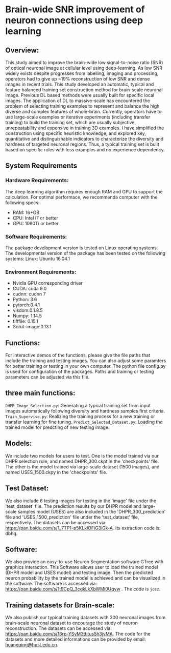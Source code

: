 # Brain-wide SNR improvement of neuron connections using deep learning

## Overview:

This study aimed to improve the brain-wide low signal-to-noise ratio (SNR) of optical neuronal image at cellular level using deep-learning. As low SNR widely exists despite progresses from labelling, imaging and processing, operators had to give up ~19% reconstruction of low SNR and dense images in recent trials. This study developed an automatic, typical and feature balanced training set construction method for brain-scale neuronal image. Previous DL based methods were usually built for specific local images. The application of DL to massive-scale has encountered the problem of selecting training examples to represent and balance the high diverse and complex features of whole-brain. Currently, operators have to use large-scale examples or iterative experiments (including transfer training) to build the training set, which are usually subjective, unrepeatability and expensive in training 3D examples. I have simplified the construction using specific heuristic knowledge, and explored key, quantitative and distinguishable indicators to characterize the diversity and hardness of targeted neuronal regions. Thus, a typical training set is built based on specific rules with less examples and no experience dependency. 

## System Requirements

### Hardware Requirements:

The deep learning algorithm requires enough RAM and GPU to support the calculation. For optimal performace, we recommenda computer with the following specs:

- RAM: 16+GB
- CPU: Intel i7 or better
- GPU:  1080Ti or better

### Software Requirements:

The package development version is tested on Linux operating systems. The developmental version of the package has been tested on the following systems:
Linux: Ubuntu 16.04.1

### Environment Requirements:

- Nvidia GPU corresponding driver
- CUDA: cuda 9.0
- cudnn: cudnn 7
- Python: 3.6
- pytorch:0.4.1 
- visdom:0.1.8.5
- Numpy: 1.14.5
- tifffile: 0.15.1
- Scikit-image:0.13.1

## Functions:

For interactive demos of the functions, please give the file paths that include the training and testing images. You can also adjust some paramters for better training or testing in your own computer. The python file config.py is used for configuration of the packages.  Paths and training or testing parameters can be adjusted via this file.

## three main functions:

`DHPR_Image_Selection.py`:  Generating a typical training set from input images automatically following diversity and hardness samples first criteria.
`Train_Supervise.py`: Realizing the training process for a new training or transfer learning for fine tuning.
`Predict_Selected_Dataset.py`: Loading the trained model for predcting of new testing image.

## Models:

We include two models for users to test. One is the model trained via our DHPR selection rule, and named DHPR_300.ckpt in the 'checkpoints' file. The other is the model trained via large-scale dataset (1500 images), and named USES_1500.ckpy in the 'checkpoints' file.  

## Test Dataset:

We also include 6 testing images for testing  in the 'image' file under the 'test_dataset' file. The prediction results by our DHPR model and large-scale samples model (USES) are also included in the 'DHPR_300_prediction' file and 'USES_1500_prediction' file under the 'test_dataset' file, respectively. 
The datasets can be accessed via: https://pan.baidu.com/s/1_7TP1-p5KLkiOFiG3iGk-A. Its extraction code is: dbhq.

## Software:

We also provide an easy-to-use Neuron Segmentation software GTree with graphics interaction. This Software allows user to load the trained model (DHPR model and USES model) and testing image. Then the predicted neuron probability by the trained model is achieved and can be visualized in the software. The software is accessed via: https://pan.baidu.com/s/1t9CpQ_3cgkLkXbWMi0Uqyw  . The code is `josz`.

## Training datasets for Brain-scale:

We also publish our typical training datasets with 300 neuronal images from brain-scale neuronal dataset to encourage the study of neuron reconstruction. 
The datasets can be accessed via: https://pan.baidu.com/s/16rp-YSyM3ttitus5h3jvMA.  The code for the datasets and more detailed informations can be provided by email: huangqing@hust.edu.cn. 